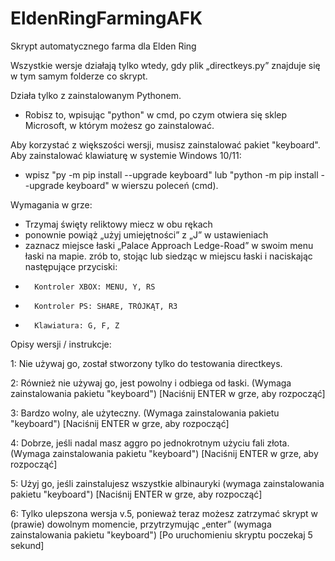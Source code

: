 # EldenRingFarmingAFK
Skrypt automatycznego farma dla Elden Ring

Wszystkie wersje działają tylko wtedy, gdy plik „directkeys.py” znajduje się w tym samym folderze co skrypt.

Działa tylko z zainstalowanym Pythonem.
- Robisz to, wpisując "python" w cmd, po czym otwiera się sklep Microsoft, w którym możesz go zainstalować.

Aby korzystać z większości wersji, musisz zainstalować pakiet "keyboard". Aby zainstalować klawiaturę w systemie Windows 10/11:
- wpisz "py -m pip install --upgrade keyboard" lub "python -m pip install --upgrade keyboard" w wierszu poleceń (cmd).

Wymagania w grze:
- Trzymaj święty reliktowy miecz w obu rękach
- ponownie powiąż „użyj umiejętności” z „J” w ustawieniach
- zaznacz miejsce łaski „Palace Approach Ledge-Road” w swoim menu łaski na mapie. zrób to, stojąc lub siedząc w miejscu łaski i naciskając następujące przyciski:
-       Kontroler XBOX: MENU, Y, RS
-       Kontroler PS: SHARE, TRÓJKĄT, R3
-       Klawiatura: G, F, Z

Opisy wersji / instrukcje:

1: Nie używaj go, został stworzony tylko do testowania directkeys.

2: Również nie używaj go, jest powolny i odbiega od łaski. (Wymaga zainstalowania pakietu "keyboard") [Naciśnij ENTER w grze, aby rozpocząć]

3: Bardzo wolny, ale użyteczny. (Wymaga zainstalowania pakietu "keyboard") [Naciśnij ENTER w grze, aby rozpocząć]

4: Dobrze, jeśli nadal masz aggro po jednokrotnym użyciu fali złota. (Wymaga zainstalowania pakietu "keyboard") [Naciśnij ENTER w grze, aby rozpocząć]

5: Użyj go, jeśli zainstalujesz wszystkie albinauryki (wymaga zainstalowania pakietu "keyboard") [Naciśnij ENTER w grze, aby rozpocząć]

6: Tylko ulepszona wersja v.5, ponieważ teraz możesz zatrzymać skrypt w (prawie) dowolnym momencie, przytrzymując „enter” (wymaga zainstalowania pakietu "keyboard") [Po uruchomieniu skryptu poczekaj 5 sekund]
